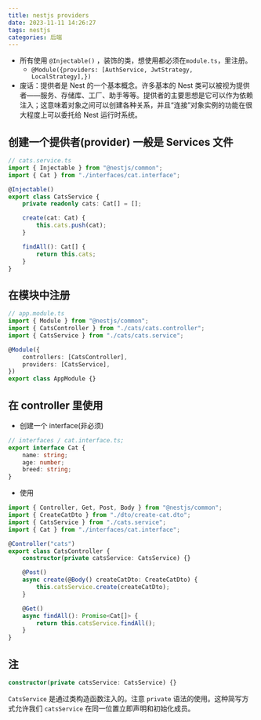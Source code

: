 ```yaml
---
title: nestjs providers
date: 2023-11-11 14:26:27
tags: nestjs
categories: 后端
---
```

<meta name="referrer" content="no-referrer"/>

-   所有使用 `@Injectable()` ，装饰的类，想使用都必须在`module.ts`，里注册。
    -   `@Module({providers: [AuthService, JwtStrategy, LocalStrategy],})`
-   废话：提供者是 Nest 的一个基本概念。许多基本的 Nest 类可以被视为提供者——服务、存储库、工厂、助手等等。提供者的主要思想是它可以作为依赖注入；这意味着对象之间可以创建各种关系，并且“连接”对象实例的功能在很大程度上可以委托给 Nest 运行时系统。

## 创建一个提供者(provider) 一般是 Services 文件

```ts
// cats.service.ts
import { Injectable } from "@nestjs/common";
import { Cat } from "./interfaces/cat.interface";

@Injectable()
export class CatsService {
    private readonly cats: Cat[] = [];

    create(cat: Cat) {
        this.cats.push(cat);
    }

    findAll(): Cat[] {
        return this.cats;
    }
}
```

## 在模块中注册

```ts
// app.module.ts
import { Module } from "@nestjs/common";
import { CatsController } from "./cats/cats.controller";
import { CatsService } from "./cats/cats.service";

@Module({
    controllers: [CatsController],
    providers: [CatsService],
})
export class AppModule {}
```

## 在 controller 里使用

-   创建一个 interface(非必须)

```ts
// interfaces / cat.interface.ts;
export interface Cat {
    name: string;
    age: number;
    breed: string;
}
```

-   使用

```ts
import { Controller, Get, Post, Body } from "@nestjs/common";
import { CreateCatDto } from "./dto/create-cat.dto";
import { CatsService } from "./cats.service";
import { Cat } from "./interfaces/cat.interface";

@Controller("cats")
export class CatsController {
    constructor(private catsService: CatsService) {}

    @Post()
    async create(@Body() createCatDto: CreateCatDto) {
        this.catsService.create(createCatDto);
    }

    @Get()
    async findAll(): Promise<Cat[]> {
        return this.catsService.findAll();
    }
}
```

## 注

```ts
constructor(private catsService: CatsService) {}
```

`CatsService` 是通过类构造函数注入的。注意 `private` 语法的使用。这种简写方式允许我们 `catsService` 在同一位置立即声明和初始化成员。